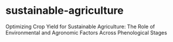 # sustainable-agriculture
Optimizing Crop Yield for Sustainable Agriculture: The Role of Environmental and Agronomic Factors Across Phenological Stages

